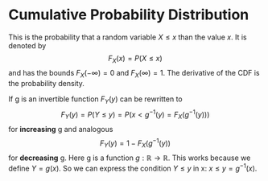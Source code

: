 # Cumulative Probability Distribution

This is the probability that a random variable $X \le x$ than the value $x$.
It is denoted by 
$$ 
    F_X(x) = P(X \le x)
$$
and has the bounds $F_X(-\infty) = 0$ and $F_X(\infty) = 1$.
The derivative of the CDF is the probability density.

If g is an invertible function $F_Y(y)$ can be rewritten to 
$$ 
    F_Y(y) = P(Y \le y) = P(x < g^{-1}(y) = F_X(g^{-1}(y)))
$$
for **increasing** g and analogous
$$
    F_Y(y) = 1 - F_X(g^{-1}(y))
$$
for **decreasing** g. Here g is a function $g: \mathbb{ R } \rightarrow \mathbb{ R }$.
This works because we define $Y = g(x)$. So we can express the condition $Y \le y$ in x: $x \le y=g^{-1}(x)$.
